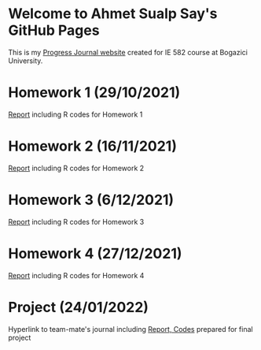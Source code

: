 # Welcome to Ahmet Sualp Say's GitHub Pages

This is my [Progress Journal website](https://bu-ie-582.github.io/fall21-saysualp/) created for IE 582 course at Bogazici University.

# Homework 1 (29/10/2021)

[Report](https://bu-ie-582.github.io/fall21-saysualp/html/IE582_Fall21_Homework1.html) including R codes for Homework 1

# Homework 2 (16/11/2021)

[Report](https://bu-ie-582.github.io/fall21-saysualp/html/IE582_Fall21_Homework2.html) including R codes for Homework 2

# Homework 3 (6/12/2021)

[Report](https://bu-ie-582.github.io/fall21-saysualp/html/IE582_Fall21_Homework3.html) including R codes for Homework 3

# Homework 4 (27/12/2021)

[Report](https://bu-ie-582.github.io/fall21-saysualp/html/IE582_Fall21_Homework4.html) including R codes for Homework 4

# Project (24/01/2022)

Hyperlink to team-mate's journal including [Report, Codes](https://bu-ie-582.github.io/fall21-sametozturkk/) prepared for final project
